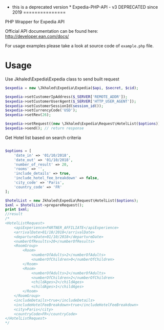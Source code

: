 * this is a deprecated version *
Expedia-PHP-API - v3 DEPRECATED since 2019
===============

PHP Wrapper for Expedia API

Official API documentation can be found here: http://developer.ean.com/docs/

For usage examples please take a look at source code of `example.php` file.

Usage
======

Use Jkhaled\Expedia\Expedia class to send built request

```php
$expedia = new \Jkhaled\Expedia\Expedia($api, $secret, $cid); 

$expedia->setCustomerIpAddress($_SERVER['REMOTE_ADDR']);
$expedia->setCustomerUserAgent($_SERVER['HTTP_USER_AGENT']);
$expedia->setCustomerSessionId(session_id());
$expedia->setCurrencyCode('USD');
$expedia->setRev(26);

$expedia->setRequest((new \Jkhaled\Expedia\Request\HotelList($options))); // setRequest(RequestInterface $request)
$expedia->send(); // return response
```

Get Hotel list based on search criteria

```php

$options = [
    'date_in' => '01/10/2018',
    'date_out' => '01/10/2018',
    'number_of_result' => 20,
    'rooms' => '',
    'include_details' => true,
    'include_hotel_fee_breakdown' => false,
    'city_code' => 'Paris',
    'country_code' => 'FR'
];

$hotelList = new Jkhaled\Expedia\Request\HotelList($options);
$xml = $hotelList->prepareRequest();
print $xml;
//result
/*
<HotelListRequest>
    <apiExperience>PARTNER_AFFILIATE</apiExperience>
    <arrivalDate>01/10/2018</arrivalDate>
    <departureDate>01/10/2018</departureDate>
    <numberOfResults>20</numberOfResults>
    <RoomGroup>
        <Room>
            <numberOfAdults>2</numberOfAdults>
            <numberOfChildren>0</numberOfChildren>
        </Room>
        <Room>
            <numberOfAdults>2</numberOfAdults>
            <numberOfChildren>2</numberOfChildren>
            <childAges>2</childAges>
            <childAges>1</childAges>
        </Room>
    </RoomGroup>
    <includeDetails>true</includeDetails>
    <includeHotelFeeBreakdown>true</includeHotelFeeBreakdown>
    <city>Paris</city>
    <countryCode>FR</countryCode>
</HotelListRequest>
*/
``` 
